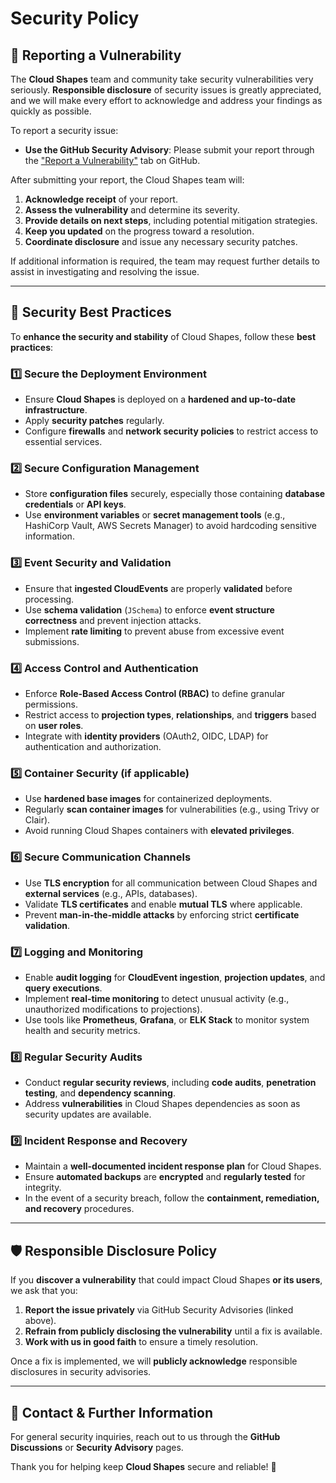 ﻿# Security Policy

## 📢 Reporting a Vulnerability

The **Cloud Shapes** team and community take security vulnerabilities very seriously. **Responsible disclosure** of security issues is greatly appreciated, and we will make every effort to acknowledge and address your findings as quickly as possible.

To report a security issue:

- **Use the GitHub Security Advisory**: Please submit your report through the ["Report a Vulnerability"](https://github.com/neuroglia-io/cloud-shapes/security/advisories/new) tab on GitHub.

After submitting your report, the Cloud Shapes team will:

1. **Acknowledge receipt** of your report.
2. **Assess the vulnerability** and determine its severity.
3. **Provide details on next steps**, including potential mitigation strategies.
4. **Keep you updated** on the progress toward a resolution.
5. **Coordinate disclosure** and issue any necessary security patches.

If additional information is required, the team may request further details to assist in investigating and resolving the issue.

---

## 🔐 Security Best Practices

To **enhance the security and stability** of Cloud Shapes, follow these **best practices**:

### **1️⃣ Secure the Deployment Environment**
- Ensure **Cloud Shapes** is deployed on a **hardened and up-to-date infrastructure**.
- Apply **security patches** regularly.
- Configure **firewalls** and **network security policies** to restrict access to essential services.

### **2️⃣ Secure Configuration Management**
- Store **configuration files** securely, especially those containing **database credentials** or **API keys**.
- Use **environment variables** or **secret management tools** (e.g., HashiCorp Vault, AWS Secrets Manager) to avoid hardcoding sensitive information.

### **3️⃣ Event Security and Validation**
- Ensure that **ingested CloudEvents** are properly **validated** before processing.
- Use **schema validation** (`JSchema`) to enforce **event structure correctness** and prevent injection attacks.
- Implement **rate limiting** to prevent abuse from excessive event submissions.

### **4️⃣ Access Control and Authentication**
- Enforce **Role-Based Access Control (RBAC)** to define granular permissions.
- Restrict access to **projection types**, **relationships**, and **triggers** based on **user roles**.
- Integrate with **identity providers** (OAuth2, OIDC, LDAP) for authentication and authorization.

### **5️⃣ Container Security (if applicable)**
- Use **hardened base images** for containerized deployments.
- Regularly **scan container images** for vulnerabilities (e.g., using Trivy or Clair).
- Avoid running Cloud Shapes containers with **elevated privileges**.

### **6️⃣ Secure Communication Channels**
- Use **TLS encryption** for all communication between Cloud Shapes and **external services** (e.g., APIs, databases).
- Validate **TLS certificates** and enable **mutual TLS** where applicable.
- Prevent **man-in-the-middle attacks** by enforcing strict **certificate validation**.

### **7️⃣ Logging and Monitoring**
- Enable **audit logging** for **CloudEvent ingestion**, **projection updates**, and **query executions**.
- Implement **real-time monitoring** to detect unusual activity (e.g., unauthorized modifications to projections).
- Use tools like **Prometheus**, **Grafana**, or **ELK Stack** to monitor system health and security metrics.

### **8️⃣ Regular Security Audits**
- Conduct **regular security reviews**, including **code audits**, **penetration testing**, and **dependency scanning**.
- Address **vulnerabilities** in Cloud Shapes dependencies as soon as security updates are available.

### **9️⃣ Incident Response and Recovery**
- Maintain a **well-documented incident response plan** for Cloud Shapes.
- Ensure **automated backups** are **encrypted** and **regularly tested** for integrity.
- In the event of a security breach, follow the **containment, remediation, and recovery** procedures.

---

## 🛡️ Responsible Disclosure Policy

If you **discover a vulnerability** that could impact Cloud Shapes **or its users**, we ask that you:

1. **Report the issue privately** via GitHub Security Advisories (linked above).
2. **Refrain from publicly disclosing the vulnerability** until a fix is available.
3. **Work with us in good faith** to ensure a timely resolution.

Once a fix is implemented, we will **publicly acknowledge** responsible disclosures in security advisories.

---

## 📩 Contact & Further Information
For general security inquiries, reach out to us through the **GitHub Discussions** or **Security Advisory** pages.

Thank you for helping keep **Cloud Shapes** secure and reliable! 🚀
